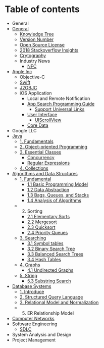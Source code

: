 # Table of contents

* General
* [General](general/README.md)
  * [Knowledge Tree](general/knowledge-tree.md)
  * [Version Number](general/version-number.md)
  * [Open Source License](general/open-source-license.md)
  * [2018 Stackoverflow Insights](general/2018.md)
  * [Crytography](general/crytography.md)
  * Industry News
    * [NFC](general/payment/nfc.md)
* [Apple Inc](ios-development/README.md)
  * Objective-C
  * [Swift](ios-development/swift-notes.md)
  * [J2OBJC](ios-development/j2objc.md)
  * iOS Application
    * Local and Remote Notification
    * [App Search Programming Guide](ios-development/ios-application/app-search/README.md)
      * [Support Universal Links](ios-development/ios-application/app-search/support-universal-links.md)
    * [User Interface](ios-development/ios-application/user-interface/README.md)
      * [UIScrollView](ios-development/ios-application/user-interface/uiscrollview.md)
    * [Core Data](ios-development/ios-application/core-data.md)
* Google LLC
* [Java](java/README.md)
  * [1. Fundamentals](java/1.-get-started.md)
  * [2. Object-oriented Programming](java/untitled.md)
  * [3. Essential Classes](java/3.-essential-classes/README.md)
    * [Concurrency](java/3.-essential-classes/concurrency.md)
    * [Regular Expressions](java/3.-essential-classes/regular-expressions.md)
  * [4. Collections](java/4.-collections.md)
* [Algorithms and Data Structures](data-structure-and-algorithms/README.md)
  * [1. Fundamental](data-structure-and-algorithms/1.-fundamental/README.md)
    * [1.1 Basic Programming Model](data-structure-and-algorithms/1.-fundamental/1.1-basic-programming-model.md)
    * [1.2 Data Abstraction](data-structure-and-algorithms/1.-fundamental/1.-fundamentals.md)
    * [1.3 Bags, Queues, and Stacks](data-structure-and-algorithms/1.-fundamental/1.3-bags-queues-and-stacks.md)
    * [1.4 Analysis of Algorithms](data-structure-and-algorithms/1.-fundamental/1.4-analysis-of-algorithms.md)
  * 2. Sorting
    * [2.1 Elementary Sorts](data-structure-and-algorithms/2.-sorting/2.1-elementary-sorts.md)
    * [2.2 Mergesort](data-structure-and-algorithms/2.-sorting/2.2-mergesort.md)
    * [2.3 Quicksort](data-structure-and-algorithms/2.-sorting/2.3-quicksort.md)
    * [2.4 Priority Queues](data-structure-and-algorithms/2.-sorting/2.4-priority-queues.md)
  * [3. Searching](data-structure-and-algorithms/3.-searching/README.md)
    * [3.1 Symbol tables](data-structure-and-algorithms/3.-searching/3.1-symbol-tables.md)
    * [3.2 Binary Search Tree](data-structure-and-algorithms/3.-searching/3.2-binary-search-tree.md)
    * [3.3 Balanced Search Trees](data-structure-and-algorithms/3.-searching/3.3-balanced-search-trees.md)
    * [3.4 Hash Tables](data-structure-and-algorithms/3.-searching/3.4-hash-tables.md)
  * [4. Graphs](data-structure-and-algorithms/4.-graphs/README.md)
    * [4.1 Undirected Graphs](data-structure-and-algorithms/4.-graphs/4.1-undirected-graphs.md)
  * [5. String](data-structure-and-algorithms/5.-string/README.md)
    * [5.3 Substring Search](data-structure-and-algorithms/5.-string/5.3-substring-search.md)
* [Database Systems](database/README.md)
  * [1. Introduce](database/1.-introduce.md)
  * [2. Structured Query Language](database/2.-structured-query-language.md)
  * [3. Relational Model and Normalization](database/untitled.md)
  * 5. ER Relationship Model
* [Computer Networks](untitled.md)
* Software Engineering
  * [SDLC](sdlc/sdlc.md)
* System Analysis and Design
* Project Management

